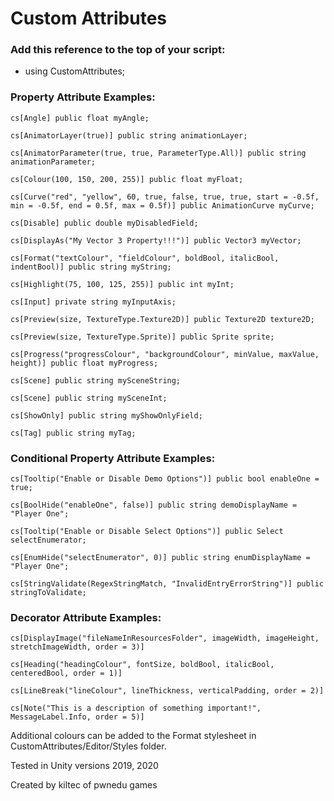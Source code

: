 # Custom Attributes #

### Add this reference to the top of your script: ###

* using CustomAttributes;

### Property Attribute Examples: ###

```cs[Angle] public float myAngle;```

```cs[AnimatorLayer(true)] public string animationLayer;```

```cs[AnimatorParameter(true, true, ParameterType.All)] public string animationParameter;```

```cs[Colour(100, 150, 200, 255)] public float myFloat;```

```cs[Curve("red", "yellow", 60, true, false, true, true, start = -0.5f, min = -0.5f, end = 0.5f, max = 0.5f)] public AnimationCurve myCurve;```

```cs[Disable] public double myDisabledField;```

```cs[DisplayAs("My Vector 3 Property!!!")] public Vector3 myVector;```

```cs[Format("textColour", "fieldColour", boldBool, italicBool, indentBool)] public string myString;```

```cs[Highlight(75, 100, 125, 255)] public int myInt;```

```cs[Input] private string myInputAxis;```

```cs[Preview(size, TextureType.Texture2D)] public Texture2D texture2D;```

```cs[Preview(size, TextureType.Sprite)] public Sprite sprite;```

```cs[Progress("progressColour", "backgroundColour", minValue, maxValue, height)] public float myProgress;```

```cs[Scene] public string mySceneString;```

```cs[Scene] public string mySceneInt;```

```cs[ShowOnly] public string myShowOnlyField;```

```cs[Tag] public string myTag;```


### Conditional Property Attribute Examples: ###

```cs[Tooltip("Enable or Disable Demo Options")] public bool enableOne = true;```

```cs[BoolHide("enableOne", false)] public string demoDisplayName = "Player One";```

```cs[Tooltip("Enable or Disable Select Options")] public Select selectEnumerator;```

```cs[EnumHide("selectEnumerator", 0)] public string enumDisplayName = "Player One";```

```cs[StringValidate(RegexStringMatch, "InvalidEntryErrorString")] public stringToValidate;```


### Decorator Attribute Examples: ###

```cs[DisplayImage("fileNameInResourcesFolder", imageWidth, imageHeight, stretchImageWidth, order = 3)]```

```cs[Heading("headingColour", fontSize, boldBool, italicBool, centeredBool, order = 1)]```

```cs[LineBreak("lineColour", lineThickness, verticalPadding, order = 2)]```

```cs[Note("This is a description of something important!", MessageLabel.Info, order = 5)]```

    
Additional colours can be added to the Format stylesheet in CustomAttributes/Editor/Styles folder.

Tested in Unity versions 2019, 2020

Created by kiltec of pwnedu games
